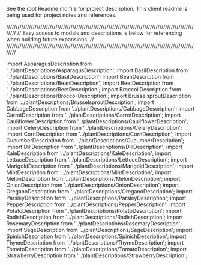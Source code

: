 See the root Readme.md file for project description.  This client readme is being used for project notes and references.



////////////////////////////////////////////////////////////////////////////////////////////////////////
//  Easy access to modals and descriptions is below for referencing when building future expansions.  //
////////////////////////////////////////////////////////////////////////////////////////////////////////

import AsparagusDescription from '../plantDescriptions/AsparagusDescription';
import BasilDescription from '../plantDescriptions/BasilDescription';
import BeanDescription from '../plantDescriptions/BeanDescription';
import BeetDescription from '../plantDescriptions/BeetDescription';
import BroccoliDescription from '../plantDescriptions/BroccoliDescription';
import BrusselsproutDescription from '../plantDescriptions/BrusselsproutDescription';
import CabbageDescription from '../plantDescriptions/CabbageDescription';
import CarrotDescription from '../plantDescriptions/CarrotDescription';
import CauliflowerDescription from '../plantDescriptions/CauliflowerDescription';
import CeleryDescription from '../plantDescriptions/CeleryDescription';
import CornDescription from '../plantDescriptions/CornDescription';
import CucumberDescription from '../plantDescriptions/CucumberDescription';
import DillDescription from '../plantDescriptions/DillDescription';
import KaleDescription from '../plantDescriptions/KaleDescription';
import LettuceDescription from '../plantDescriptions/LettuceDescription';
import MarigoldDescription from '../plantDescriptions/MarigoldDescription';
import MintDescription from '../plantDescriptions/MintDescription';
import MelonDescription from '../plantDescriptions/MelonDescription';
import OnionDescription from '../plantDescriptions/OnionDescription';
import OreganoDescription from '../plantDescriptions/OreganoDescription';
import ParsleyDescription from '../plantDescriptions/ParsleyDescription';
import PepperDescription from '../plantDescriptions/PepperDescription';
import PotatoDescription from '../plantDescriptions/PotatoDescription';
import RadishDescription from '../plantDescriptions/RadishDescription';
import RosemaryDescription from '../plantDescriptions/RosemaryDescription';
import SageDescription from '../plantDescriptions/SageDescription';
import SpinichDescription from '../plantDescriptions/SpinichDescription';
import ThymeDescription from '../plantDescriptions/ThymeDescription';
import TomatoDescription from '../plantDescriptions/TomatoDescription';
import StrawberryDescription from '../plantDescriptions/StrawberryDescription';

<AsparagusDescription /> 
<BasilDescription /> 
<BeanDescription /> 
<BeetDescription />
<BroccoliDescription />
<BrusselsproutDescription />
<CabbageDescription />          
<CarrotDescription /> 
<CauliflowerDescription />
<CeleryDescription /> 
<CornDescription />
<DillDescription /> 
<KaleDescription />
<LettuceDescription /> 
<MarigoldDescription />
<MintDescription />
<MelonDescription /> 
<OnionDescription /> 
<OreganoDescription /> 
<ParsleyDescription /> 
<PepperDescription /> 
<PotatoDescription />
<RadishDescription /> 
<RosemaryDescription />
<SageDescription /> 
<SpinichDescription /> 
<ThymeDescription /> 
<TomatoDescription /> 


                            
                            
                            
                            
                            
                            